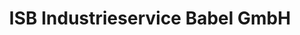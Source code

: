 ---
title: "ISB Industrieservice Babel GmbH"
url: /pfronten/isb-industrieservice-babel-gmbh/
shop: Großhandel
---
